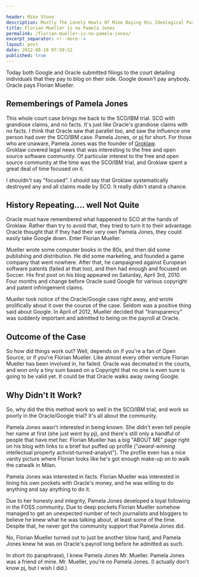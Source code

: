 ```yaml
---

header: Mike Stone
description: Mostly The Lonely Howls Of Mike Baying His Ideological Purity At The Moon
title: Florian Mueller is no Pamela Jones
permalink: /florian-mueller-is-no-pamela-jones/
excerpt_separator: <!--more-->
layout: post
date: 2012-08-18 07:59:52
published: true
---
```



Today both Google and Oracle submitted filings to the court detailing individuals that they pay to blog on their side. Google doesn't pay anybody. Oracle pays Florian Mueller.

<!--more-->

## Rememberings of Pamela Jones

This whole court case brings me back to the SCO/IBM trial. SCO with grandiose claims, and no facts. It's just like Oracle's grandiose claims with no facts. I think that Oracle saw that parallel too, and saw the influence one person had over the SCO/IBM case. Pamela Jones, or pj for short. For those who are unaware, Pamela Jones was the founder of [Groklaw](http://www.groklaw.net/). Groklaw covered legal news that was interesting to the free and open source software community. Of particular interest to the free and open source community at the time was the SCO/IBM trial, and Groklaw spent a great deal of time focused on it.

I shouldn't say "focused". I should say that Groklaw systematically destroyed any and all claims made by SCO. It really didn't stand a chance.

## History Repeating.... well Not Quite

Oracle must have remembered what happened to SCO at the hands of Groklaw. Rather than try to avoid that, they tried to turn it to their advantage. Oracle thought that if they had their very own Pamela Jones, they could easily take Google down. Enter Florian Mueller.

Mueller wrote some computer books in the 80s, and then did some publishing and distribution. He did some marketing, and founded a game company that went nowhere. After that, he campaigned against European software patents (failed at that too), and then had enough and focused on Soccer. His first post on his blog appeared on Saturday, April 3rd, 2010. Four months and change before Oracle sued Google for various copyright and patent infringement claims.

Mueller took notice of the Oracle/Google case right away, and wrote prolifically about it over the course of the case. Seldom was a positive thing said about Google. In April of 2012, Mueller decided that "transparency" was suddenly important and admitted to being on the payroll at Oracle.

## Outcome of the Case

So how did things work out? Well, depends on if you're a fan of Open Source, or if you're Florian Mueller. Like almost every other venture Florian Mueller has been involved in, he failed. Oracle was decimated in the courts, and won only a tiny sum based on a Copyright that no one is even sure is going to be valid yet. It could be that Oracle walks away owing Google.

## Why Didn't It Work?

So, why did the this method work so well in the SCO/IBM trial, and work so poorly in the Oracle/Google trial? It's all about the community.

Pamela Jones wasn't interested in being known. She didn't even tell people her name at first (she just went by pj), and there's still only a handful of people that have met her. Florian Mueller has a big "ABOUT ME" page right on his blog with links to a brief but puffed up profile ("_award-winning_ intellectual property activist-turned-analyst"). The profile even has a nice vanity picture where Florian looks like he's got enough make-up on to walk the catwalk in Milan.

Pamela Jones was interested in facts. Florian Mueller was interested in lining his own pockets with Oracle's money, and he was willing to do anything and say anything to do it.

Due to her honesty and integrity, Pamela Jones developed a loyal following in the FOSS community. Due to deep pockets Florian Mueller somehow managed to get an unexpected number of tech journalists and bloggers to believe he knew what he was talking about, at least some of the time. Despite that, he never got the community support that Pamela Jones did.

No, Florian Mueller turned out to just be another blow hard, and Pamela Jones knew he was on Oracle's payroll long before he admitted as such.

In short (to paraphrase), I knew Pamela Jones Mr. Mueller. Pamela Jones was a friend of mine. Mr. Mueller, you're no Pamela Jones. (I actually don't know pj, but I wish I did.)

